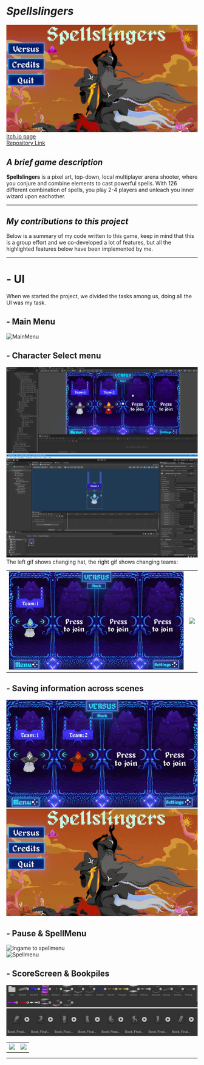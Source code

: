# *Spellslingers*

![Spellslingers Menu](/SpellSlingers/Images/SpellSlingers_Menu.png)    
[Itch.io page](https://yrgo-game-creator.itch.io/spellslingers)   
[Repository Link](https://github.com/jheden/Spellslingers)  

## *A brief game description*  

**Spellslingers** is a pixel art, top-down, local multiplayer arena shooter, where you conjure and combine elements to cast powerful spells. With 126 different combination of spells, you play 2-4 players and unleach you inner wizard upon eachother.   

---  

## *My contributions to this project*  

Below is a summary of my code written to this game, keep in mind that this is a group effort and we co-developed a lot of features, but all the highlighted features below have been implemented by me.   

---  

# - UI 

When we started the project, we divided the tasks among us, doing all the UI was my task. 

## - Main Menu  
![MainMenu](/SpellSlingers/Images/Mainmenu_ToSelect.gif)    


## - Character Select menu  
![SelectMenuEditor](/SpellSlingers/Images/VersusMenu_Editor.png)    
![Character prefab](/SpellSlingers/Images/CharacterSelect_Prefab.png)  
The left gif shows changing hat, the right gif shows changing teams:  

<table>
  <tr>
    <td><img src="/SpellSlingers/Images/ChangeHat.gif" /></td>
    <td><img src="/SpellSlingers/Images/ChangeTeam.gif" /></td>
  </tr>
</table>

## - Saving information across scenes  
![MapSelect](/SpellSlingers/Images/ReadyTo_MapSelect.gif)    
![Select to ingame](/SpellSlingers/Images/ReadyTo_Ingame.gif)  

## - Pause & SpellMenu
![Ingame to spellmenu](/SpellSlingers/Images/IngameTo_SpellMenu.gif)  
![Spellmenu](/SpellSlingers/Images/SpellMenu.gif)  

## - ScoreScreen & Bookpiles   
![Books](/SpellSlingers/Images/Books.png)   
![Tounges](/SpellSlingers/Images/Tounges.png)   

<table>
  <tr>
    <td><img src="/SpellSlingers/Images/IngameTo_ScoreMenu.gif" /></td>
    <td><img src="/SpellSlingers/Images/IngameTo_ScoreMenu2.gif" /></td>
  </tr>
</table>

---  


